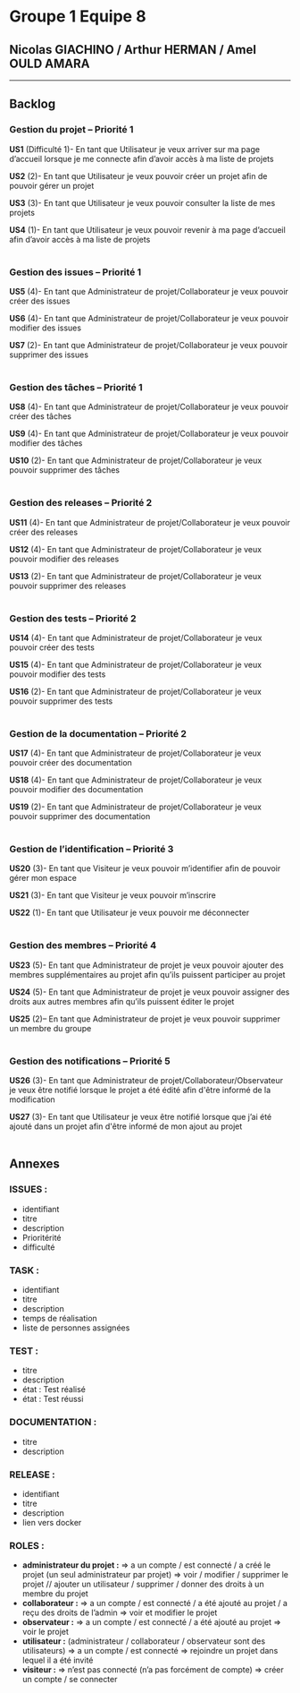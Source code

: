 # Groupe 1 Equipe 8
## Nicolas GIACHINO / Arthur HERMAN / Amel OULD AMARA

-----------------

## Backlog

### **Gestion du projet** – Priorité 1

**US1** (Difficulté 1)- En tant que Utilisateur je veux arriver sur ma page d’accueil lorsque je me connecte afin d’avoir accès à ma liste de projets

**US2** (2)- En tant que Utilisateur je veux pouvoir créer un projet afin de pouvoir gérer un projet

**US3** (3)- En tant que Utilisateur je veux pouvoir consulter la liste de mes projets

**US4** (1)- En tant que Utilisateur je veux pouvoir revenir à ma page d’accueil afin d’avoir accès à ma liste de projets
</br></br>

### **Gestion des issues** – Priorité 1

**US5** (4)- En tant que Administrateur de projet/Collaborateur je veux pouvoir créer des issues

**US6** (4)- En tant que Administrateur de projet/Collaborateur je veux pouvoir modifier des issues

**US7** (2)- En tant que Administrateur de projet/Collaborateur je veux pouvoir supprimer des issues
</br></br>

### **Gestion des tâches** – Priorité 1

**US8** (4)- En tant que Administrateur de projet/Collaborateur je veux pouvoir créer des tâches

**US9** (4)- En tant que Administrateur de projet/Collaborateur je veux pouvoir modifier des tâches

**US10** (2)- En tant que Administrateur de projet/Collaborateur je veux pouvoir supprimer des tâches
</br></br>

### **Gestion des releases** – Priorité 2

**US11** (4)- En tant que Administrateur de projet/Collaborateur je veux pouvoir créer des releases

**US12** (4)- En tant que Administrateur de projet/Collaborateur je veux pouvoir modifier des releases

**US13** (2)- En tant que Administrateur de projet/Collaborateur je veux pouvoir supprimer des releases
</br></br>

### **Gestion des tests** – Priorité 2

**US14** (4)- En tant que Administrateur de projet/Collaborateur je veux pouvoir créer des tests

**US15** (4)- En tant que Administrateur de projet/Collaborateur je veux pouvoir modifier des tests

**US16** (2)- En tant que Administrateur de projet/Collaborateur je veux pouvoir supprimer des tests
</br></br>

### **Gestion de la documentation** – Priorité 2

**US17** (4)- En tant que Administrateur de projet/Collaborateur je veux pouvoir créer des documentation

**US18** (4)- En tant que Administrateur de projet/Collaborateur je veux pouvoir modifier des documentation

**US19** (2)- En tant que Administrateur de projet/Collaborateur je veux pouvoir supprimer des documentation
</br></br>

### **Gestion de l’identification** – Priorité 3

**US20** (3)- En tant que Visiteur je veux pouvoir m’identifier afin de pouvoir gérer mon espace

**US21** (3)- En tant que Visiteur je veux pouvoir m’inscrire

**US22** (1)- En tant que Utilisateur je veux pouvoir me déconnecter
</br></br>

### **Gestion des membres** – Priorité 4

**US23** (5)- En tant que Administrateur de projet je veux pouvoir ajouter des membres supplémentaires au projet afin qu’ils puissent participer au projet

**US24** (5)- En tant que Administrateur de projet je veux pouvoir assigner des droits aux autres membres afin qu’ils puissent éditer le projet

**US25** (2)– En tant que Administrateur de projet je veux pouvoir supprimer un membre du groupe
</br></br>

### **Gestion des notifications** – Priorité 5

**US26** (3)- En tant que Administrateur de projet/Collaborateur/Observateur je veux être notifié lorsque le projet a été édité afin d'être informé de la modification

**US27** (3)- En tant que Utilisateur je veux être notifié lorsque que j’ai été ajouté dans un projet afin d'être informé de mon ajout au projet
</br></br>

## Annexes

### ISSUES :
- identifiant
- titre
- description
- Prioritérité
- difficulté

### TASK :
- identifiant
- titre
- description
- temps de réalisation 
- liste de personnes assignées

### TEST : 
- titre
- description 
- état : Test réalisé
- état : Test réussi

### DOCUMENTATION : 
- titre
- description

### RELEASE : 
- identifiant 
- titre
- description
- lien vers docker

### ROLES : 
- **administrateur du projet :**
	=> a un compte / est connecté / a créé le projet (un seul administrateur par projet)
	=> voir / modifier / supprimer le projet // ajouter un utilisateur / supprimer / donner des droits à un membre du projet
- **collaborateur :**
	=> a un compte / est connecté / a été ajouté au projet / a reçu des droits de l’admin
	=> voir et modifier le projet
- **observateur :**
	=> a un compte / est connecté / a été ajouté au projet
	=> voir le projet
- **utilisateur :** (administrateur / collaborateur / observateur sont des utilisateurs)
	=> a un compte / est connecté
	=> rejoindre un projet dans lequel il a été invité
- **visiteur :**
	=> n’est pas connecté (n’a pas forcément de compte)
	=> créer un compte / se connecter